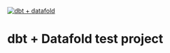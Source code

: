[![dbt + datafold](https://github.com/datafold/dbt-beers/actions/workflows/dbt.yml/badge.svg)](https://github.com/datafold/dbt-beers/actions/workflows/dbt.yml)

# dbt + Datafold test project
